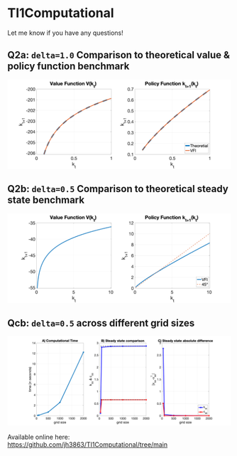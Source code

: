 # TI1Computational
Let me know if you have any questions!


## Q2a:  `delta=1.0` Comparison to theoretical value & policy function benchmark
<img width="800px" src="./plots/Q2a.png" alt="Q2apng" />


## Q2b: `delta=0.5` Comparison to theoretical steady state benchmark
<img width="800px" src="./plots/Q2b.png" alt="Q2apng" />


## Qcb: `delta=0.5` across different grid sizes
<img width="800px" src="./plots/Q2c.png" alt="Qcapng" />

Available online here: https://github.com/jh3863/TI1Computational/tree/main
